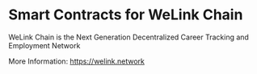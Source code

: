 # Smart Contracts for WeLink Chain

WeLink Chain is the Next Generation Decentralized Career Tracking and Employment Network

More Information: https://welink.network
